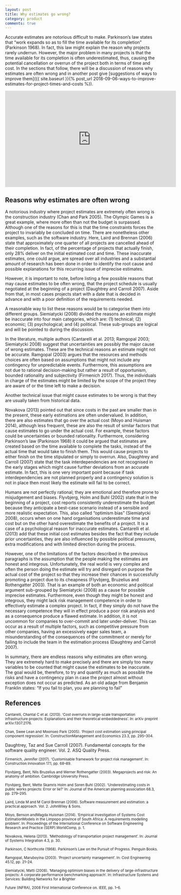 ```yaml
---
layout: post
title: Why estimates go wrong?
category: product
comments: true
---
```


Accurate estimates are notorious difficult to make. Parkinson’s law states that “work expands so as to fill the
time available for its completion” (Parkinson 1968). In fact, this law might explain the reason why projects rarely
underrun. However, the major problem in many projects is that the time available for its completion is often
underestimated, thus, causing the potential cancellation or overrun of the project both in terms of time and cost.
In the sections that follow, there will be a discussion of reasons why estimates are often wrong and in another post give [suggestions of ways to improve them]({{ site.baseurl }}{% post_url 2018-09-06-ways-to-improve-estimates-for-project-times-and-costs %}).


<iframe width="560" height="315" src="https://youtube.com/embed/kmGZQI5mrMY" frameborder="0" allow="autoplay; encrypted-media" allowfullscreen></iframe>

## Reasons why estimates are often wrong

A notorious industry where project estimates are extremely often wrong is the construction industry (Chan and
Park 2005). The Olympic Games is a great example, where more often than not the budget is surpassed. Although
one of the reasons for this is that the time constraints forces the project to invariably be concluded on time.
There are nonetheless other examples, such as the software industry. Here, Laird and Brennan (2006) state that
approximately one quarter of all projects are cancelled ahead of their completion. In fact, of the percentage of
projects that actually finish, only 28% deliver on the initial estimated cost and time. These inaccurate estimates,
one could argue, are spread over all industries and a substantial amount of research has been done in order to
identify the root cause and possible explanations for this recurring issue of imprecise estimates.

However, it is important to note, before listing a few possible reasons that may cause estimates to be often wrong,
that the project schedule is usually negotiated at the beginning of a project (Daughtrey and Carroll 2007). Aside
from that, in most cases projects start with a date that is decided in advance and with a poor definition of the
requirements needed.

A reasonable way to list these reasons would be to categorise them into different groups. Siemiatycki (2008) divided
the reasons an estimate might be inaccurate into four main categories, which are: (1) technical; (2) economic; (3)
psychological; and (4) political. These sub-groups are logical and will be pointed to during the discussion.

In the literature, multiple authors (Cantarelli et al. 2013; Ramgopal 2003; Siemiatycki 2008) suggest that uncertainties
are possibly the major cause of wrong estimates. These are the technical reasons an estimate might not
be accurate. Ramgopal (2003) argues that the resources and methods choices are often based on assumptions
that might not include any contingency for unpredictable events. Furthermore, this assumptions are not due to
rational decision-making but rather a result of opportunism, bounded rationality and subjectivity (Firmenich
2017). Thus, the individuals in charge of the estimates might be limited by the scope of the project they are aware
of or the time left to make a decision.

Another technical issue that might cause estimates to be wrong is that they are usually taken from historical data.

Novakova (2013) pointed out that since costs in the past are smaller than in the present, these early estimations
are often undervalued. In addition, there are also estimates that go over the actual cost (Moyo and Huisman 2014),
although less frequent, these are also the result of similar factors that cause estimates to go under the actual cost.
For example, these factors could be uncertainties or bounded rationality. Furthermore, considering Parkinson’s
law (Parkinson 1968) it could be argued that estimates are created based on the time available to complete the
tasks, instead of the actual time that would take to finish them. This would cause projects to either finish on the
time stipulated or simply to overrun. Also, Daughtrey and Carroll (2007) state that the task interdependencies are
not recognised in the early stages which might cause further deviations from an accurate estimate. In fact, this is
one very important point because if task interdependencies are not planned properly and a contingency solution
is not in place then most likely the estimate will fail to be correct.

Humans are not perfectly rational; they are emotional and therefore prone to misjudgement and biases. Flyvbjerg,
Holm and Buhl (2002) state that in the beginning of a project, cost reports consistently underestimate the budget
because they anticipate a best-case scenario instead of a sensible and more realistic expectation. This, also called
“optimism bias” (Siemiatycki 2008), occurs when on one hand organisations underestimate time and cost but on
the other hand overestimate the benefits of a project. It is a case of a psychological reason for inaccurate estimates.
Cantarelli et al. (2013) add that these initial cost estimates besides the fact that they include prior uncertainties,
they are also influenced by possible political pressures, extra modifications and with limited direction during the
process.

However, one of the limitations of the factors described in the previous paragraphs is the assumption that the
people making the estimates are honest and integrous. Unfortunately, the real world is very complex and often
the person doing the estimate will try and disregard on purpose the actual cost of the project so that they increase
their chances in successfully promoting a project due to its cheapness (Flyvbjerg, Bruzelius and Rothengatter
2003). That is an example of both an economic and political argument sub-grouped by Siemiatycki (2008) as a
cause for possible imprecise estimates. Furthermore, even though they might be honest and integrous, they might
lack risk management competence in order to effectively estimate a complex project. In fact, if they simply do not
have the necessary competence they will in effect produce a poor risk analysis and as a consequence produce a
flawed estimate. In addition, it is not uncommon for companies to over-commit and later under-deliver. This can
occur as a result of multiple factors, such as competitive pressure from other companies, having an excessively
eager sales team, a misunderstanding of the consequences of the commitment or merely for failing to include the
team in the estimation process (Daughtrey and Carroll 2007).

In summary, there are endless reasons why estimates are often wrong. They are extremely hard to make precisely
and there are simply too many variables to be counted that might cause the estimates to be inaccurate. The goal
would be, therefore, to try and quantify as much as possible the risks and have a contingency plan in case the
project almost without exception does not occur as predicted. As an old adage from Benjamin Franklin states: “If
you fail to plan, you are planning to fail”

## References

<small>Cantarelli, Chantal C et al. (2013). ‘Cost overruns in large-scale transportation infrastructure projects: Explanations
and their theoretical embeddedness’. In: arXiv preprint arXiv:1307.2176.</small>

<small>Chan, Swee Lean and Moonseo Park (2005). ‘Project cost estimation using principal component regression’. In:
ConstructionManagement and Economics 23.3, pp. 295–304.</small>

Daughtrey, Taz and Sue Carroll (2007). Fundamental concepts for the software quality engineer. Vol. 2. ASQ Quality
Press.</small>

<small>Firmenich, Jennifer (2017). ‘Customisable framework for project risk management’. In: Construction Innovation
17.1, pp. 68–89.</small>

<small>Flyvbjerg, Bent, Nils Bruzelius and Werner Rothengatter (2003). Megaprojects and risk: An anatomy of ambition.
Cambridge University Press.</small>

<small>Flyvbjerg, Bent, Mette Skamris Holm and Soren Buhl (2002). ‘Underestimating costs in public works projects:
Error or lie?’ In: Journal of the American planning association 68.3, pp. 279–295.</small>

<small>Laird, Linda M and M Carol Brennan (2006). Software measurement and estimation: a practical approach. Vol. 2.
JohnWiley & Sons.</small>

<small>Moyo, Benson andMagda Huisman (2014). ‘Empirical investigation of Systems Cost EstimationModels in the
Limpopo province of South Africa: A requirements modelling problem’. In: Proceedings of the International
Conference on Software Engineering Research and Practice (SERP).WorldComp, p. 1.</small>

<small>Novakova, Helena (2013). ‘Methodology of transportation project management’. In: Journal of Systems Integration
4.3, p. 30.</small>

<small>Parkinson, C Northcote (1968). Parkinson’s Law on the Pursuit of Progress. Penguin Books.</small>

<small>Ramgopal, Maruboyina (2003). ‘Project uncertainty management’. In: Cost Engineering 45.12, pp. 21–24.</small>

<small>Siemiatycki, Matti (2008). ‘Managing optimism biases in the delivery of large-infrastructure projects: A corporate
performance benchmarking approach’. In: Infrastructure Systems and Services: Building Networks for a Brighter</small>

<small>Future (INFRA), 2008 First International Conference on. IEEE, pp. 1–6.</small>
